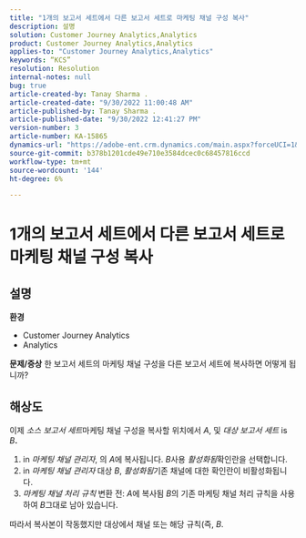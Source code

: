 ```yaml
---
title: "1개의 보고서 세트에서 다른 보고서 세트로 마케팅 채널 구성 복사"
description: 설명
solution: Customer Journey Analytics,Analytics
product: Customer Journey Analytics,Analytics
applies-to: "Customer Journey Analytics,Analytics"
keywords: “KCS”
resolution: Resolution
internal-notes: null
bug: true
article-created-by: Tanay Sharma .
article-created-date: "9/30/2022 11:00:48 AM"
article-published-by: Tanay Sharma .
article-published-date: "9/30/2022 12:41:27 PM"
version-number: 3
article-number: KA-15865
dynamics-url: "https://adobe-ent.crm.dynamics.com/main.aspx?forceUCI=1&pagetype=entityrecord&etn=knowledgearticle&id=1c0d961e-af40-ed11-9db1-0022480868ff"
source-git-commit: b378b1201cde49e710e3584dcec0c68457816ccd
workflow-type: tm+mt
source-wordcount: '144'
ht-degree: 6%

---
```


# 1개의 보고서 세트에서 다른 보고서 세트로 마케팅 채널 구성 복사

## 설명

<b>환경</b>
- Customer Journey Analytics
- Analytics



<b>문제/증상</b>
한 보고서 세트의 마케팅 채널 구성을 다른 보고서 세트에 복사하면 어떻게 됩니까?


## 해상도


이제 *소스 보고서 세트*&#x200B;마케팅 채널 구성을 복사할 위치에서 *A*, 및 *대상 보고서 세트* is *B<b>*.</b>

1. in *마케팅 채널 관리자*, 의 *A*&#x200B;에 복사됩니다. *B*&#x200B;사용 *활성화됨*&#x200B;확인란을 선택합니다.
2. in *마케팅 채널 관리자* 대상 *B*, *활성화됨*&#x200B;기존 채널에 대한 확인란이 비활성화됩니다.
3. *마케팅 채널 처리 규칙* 변환 전: *A*&#x200B;에 복사됨 *B*&#x200B;의 기존 마케팅 채널 처리 규칙을 사용하여 *B*&#x200B;그대로 남아 있습니다.


따라서 복사본이 작동했지만 대상에서 채널 또는 해당 규칙(즉, *B*.
